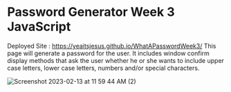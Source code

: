 # Password Generator Week 3 JavaScript
Deployed Site : https://yeaitsjesus.github.io/WhatAPasswordWeek3/
This page will generate a password for the user. It includes window confirm display methods that ask the user whether he or she wants to include upper case letters, lower case letters, numbers and/or special characters.

![Screenshot 2023-02-13 at 11 59 44 AM (2)](https://user-images.githubusercontent.com/122085651/218536429-94848026-9337-49a0-906d-9b92dc7b4f6d.png)
